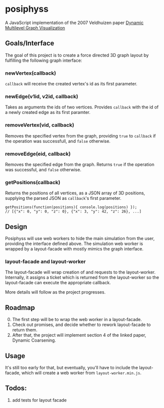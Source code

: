 # posiphyss

A JavaScript implementation of the 2007 Veldhuizen paper [Dynamic Multilevel Graph Visualization](http://arxiv.org/abs/0712.1549)

## Goals/Interface
The goal of this project is to create a force directed 3D graph layout by fulfilling the following graph interface:

### newVertex(callback) 
`callback` will receive the created vertex's id as its first parameter.

### newEdge(v1id, v2id, callback) 
Takes as arguments the ids of two vertices. 
Provides `callback` with the id of a newly created edge as its first paramter. 

### removeVertex(vid, callback)
Removes the specified vertex from the graph, providing `true` to `callback` if the operation was successfull, and `false` otherwise.

### removeEdge(eid, callback)
Removes the specified edge from the graph.
Returns `true` if the operation was successful, and `false` otherwise. 

### getPositions(callback) 
Returns the positions of all vertices, as a JSON array of 3D positions, supplying the parsed JSON as `callback`'s first parameter.

```
getPositions(function(positions){ console.log(positions) });
// [{"x": 0, "y": 0, "z": 0}, {"x": 3, "y": 42, "z": 26}, ...]
```

## Design
Posiphyss will use web workers to hide the main simulation from the user, providing the interface defined above. The simulation web worker is wrapped by a layout-facade with mostly mimics the graph interface. 

### layout-facade and layout-worker
The layout-facade will wrap creation of and requests to the layout-worker. Internally, it assigns a ticket which is returned from the layout-worker so the layout-facade can execute the appropriate callback. 

More details will follow as the project progresses.

## Roadmap
0. The first step will be to wrap the web worker in a layout-facade.
1. Check out promises, and decide whether to rework layout-facade to return them.
2. After that, the project will implement section 4 of the linked paper, Dynamic Coarsening. 

## Usage
It's still too early for that, but eventually, you'll have to include the layout-facade, which will create a web worker from `layout-worker.min.js`.

## Todos:
1. add tests for layout facade
